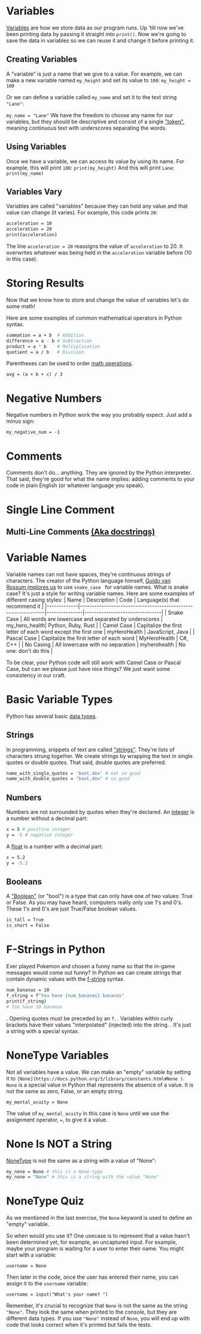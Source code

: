 # Variables

[Variables](https://users.cs.utah.edu/~germain/PPS/Topics/variables.html ) are how we store data as our program runs. Up 'till now we've been printing data by passing it straight into `print()`. Now we're going to save the data in variables so we can reuse it and change it before printing it.

## Creating Variables
A "variable" is just a name that we give to a value. For example, we can make a new variable named `my_height` and set its value to `100`:
```my_height = 100```

Or we can define a variable called `my_name` and set it to the text string `"Lane"`:

```my_name = "Lane"```
We have the freedom to choose any name for our variables, but they should be descriptive and consist of a single ["token"](https://en.wikipedia.org/wiki/Lexical_analysis#Token ), meaning continuous text with underscores separating the words.

## Using Variables
Once we have a variable, we can access its value by using its name. For example, this will print `100`:
```print(my_height)```
And this will print `Lane`:
```print(my_name)```

## Variables Vary
Variables are called "variables" because they can hold any value and that value can change (it varies).
For example, this code prints `20`:

```bash
acceleration = 10
acceleration = 20
print(acceleration)
```

The line `acceleration = 20` reassigns the value of `acceleration` to 20. It overwrites whatever was being held in the `acceleration` variable before (10 in this case).

# Storing Results

Now that we know how to store and change the value of variables let's do some math!

Here are some examples of common mathematical operators in Python syntax.

```bash
summation = a + b  # Addition
difference = a - b # Subtraction
product = a * b    # Multiplication
quotient = a / b   # Division
```
Parentheses can be used to order [math operations](https://www.mathsisfun.com/operation-order-pemdas.html ).

```avg = (a + b + c) / 3```
# Negative Numbers
Negative numbers in Python work the way you probably expect. Just add a minus sign:

```my_negative_num = -1```

# Comments
Comments don't do... anything. They are ignored by the Python interpreter. That said, they're good for what the name implies: adding comments to your code in plain English (or whatever language you speak).

# Single Line Comment

## Multi-Line Comments [(Aka docstrings)](https://peps.python.org/pep-0257/ )

# Variable Names
Variable names can not have spaces, they're continuous strings of characters.
The creator of the Python language himself, [Guido van Rossum](https://en.wikipedia.org/wiki/Guido_van_Rossum ),[implores us](https://peps.python.org/pep-0008/#function-and-variable-names ) to use `snake_case ` for variable names. What is snake case? It's just a style for writing variable names. Here are some examples of different casing styles:
| Name	      |                    Description	                              |     Code      |	Language(s) that recommend it  |
|-------------|---------------------------------------------------------------|---------------|--------------------------------|
| Snake Case  | All words are lowercase and separated by underscores          | my_hero_health|	   Python, Ruby, Rust          |
| Camel Case  |	Capitalize the first letter of each word except the first one |	myHeroHealth  |    JavaScript, Java            |
| Pascal Case | Capitalize the first letter of each word	                  | MyHeroHealth  |    C#, C++                     |
| No Casing   |	All lowercase with no separation	                          | myherohealth  |    No one: don't do this       |

To be clear, your Python code will still work with Camel Case or Pascal Case, but can we please just have nice things? We just want some consistency in our craft.

# Basic Variable Types
Python has several basic [data types](https://en.wikipedia.org/wiki/Data_type ).

## Strings
In programming, snippets of text are called ["strings"](https://docs.python.org/3/library/stdtypes.html#textseq ). They're lists of characters strung together. We create strings by wrapping the text in single quotes or double quotes. That said, double quotes are preferred.
```bash
name_with_single_quotes = 'boot.dev' # not so good
name_with_double_quotes = "boot.dev" # so good
```
## Numbers
Numbers are not surrounded by quotes when they're declared.
An [integer](https://docs.python.org/3/c-api/long.html ) is a number without a decimal part:
```bash
x = 5 # positive integer
y = -5 # negative integer
```
A [float](https://docs.python.org/3/library/functions.html#float ) is a number with a decimal part:
```bash
x = 5.2
y = -5.2
```
## Booleans
A ["Boolean"](https://docs.python.org/3/c-api/bool.html#boolean-objects ) (or "bool") is a type that can only have one of two values: True or False. As you may have heard, computers really only use 1's and 0's. These 1's and 0's are just True/False boolean values.

```bash
is_tall = True
is_short = False
```
# F-Strings in Python
Ever played Pokemon and chosen a funny name so that the in-game messages would come out funny?
In Python we can create strings that contain dynamic values with the [f-string](https://docs.python.org/3/tutorial/inputoutput.html#formatted-string-literals ) syntax.

```bash
num_bananas = 10
f_string = f"You have {num_bananas} bananas"
print(f_string)
# You have 10 bananas
```
. Opening quotes must be preceded by an `f`.
. Variables within curly brackets have their values "interpolated" (injected) into the string.
. It's just a string with a special syntax.

# NoneType Variables
Not all variables have a value. We can make an "empty" variable by setting it to `[None](https://docs.python.org/3/library/constants.html#None )`. `None` is a special value in Python that represents the absence of a value. It is not the same as zero, False, or an empty string.

```my_mental_acuity = None```

The value of `my_mental_acuity` in this case is `None` until we use the assignment operator, `=`, to give it a value.

# None Is NOT a String
[NoneType](https://docs.python.org/3/library/types.html#types.NoneType ) is not the same as a string with a value of "None":

```bash
my_none = None # this is a None-type
my_none = "None" # this is a string with the value "None"
```
# NoneType Quiz
As we mentioned in the last exercise, the `None` keyword is used to define an "empty" variable.

So when would you use it? One usecase is to represent that a value hasn't been determined yet, for example, an uncaptured input. For example, maybe your program is waiting for a user to enter their name. You might start with a variable:

```username = None```

Then later in the code, once the user has entered their name, you can assign it to the `username` variable:

```username = input("What's your name? ")```

Remember, it's crucial to recognize that `None` is not the same as the string `"None"`. They look the same when printed to the console, but they are different data types. If you use `"None"` instead of `None`, you will end up with code that looks correct when it's printed but fails the tests.


